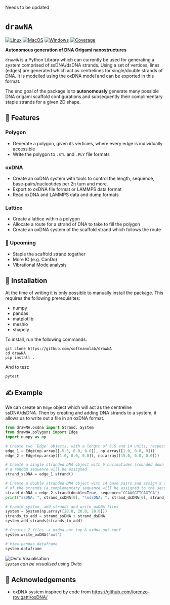 Needs to be updated 

# `drawNA` 

[![Linux](https://github.com/softnanolab/drawNA/workflows/Linux/badge.svg)](https://github.com/softnanolab/drawNA/actions?query=workflow%3ALinux)
[![MacOS](https://github.com/softnanolab/drawNA/workflows/MacOS/badge.svg)](https://github.com/softnanolab/drawNA/actions?query=workflow%3AMacOS)
[![Windows](https://github.com/softnanolab/drawNA/workflows/Windows/badge.svg)](https://github.com/softnanolab/drawNA/actions?query=workflow%3AWindows)
[![Coverage](https://codecov.io/github/softnanolab/drawNA/coverage.svg?branch=master)](https://codecov.io/gh/softnanolab/drawNA)

**Autonomous generation of DNA Origami nanostructures** 

`drawNA` is a Python Library which can currently be used for generating a system comprised of ssDNA/dsDNA strands. Using a set of vertices, lines (edges) are generated which act as centrelines for single/double strands of DNA. It is modelled using the oxDNA model and can be exported in this format.

The end goal of the package is to **autonomously** generate many possible DNA origami scaffold configurations and subsequently their complimentary staple strands for a given 2D shape.

## 📃 Features

### Polygon 
- Generate a polygon, given its verticies, where every edge is individually accessible
- Write the polygon to `.STL` and `.PLY` file formats

### oxDNA
- Create an oxDNA system with tools to control the length, sequence, base-pairs/nucleotides per 2π turn and more.
- Export to oxDNA file format or LAMMPS data format
- Read oxDNA and LAMMPS data and dump formats

### Lattice
- Create a lattice within a polygon
- Allocate a route for a strand of DNA to take to fill the polygon
- Create an oxDNA system of the scaffold strand which follows the route

### 📆 Upcoming

- Staple the scaffold strand together
- More IO (e.g. CanDo)
- Vibrational Mode analysis

## 🔋 Installation

At the time of writing it is only possible to manually install the package. This requires the following prerequisites:

- numpy
- pandas
- matplotlib
- meshio
- shapely

To install, run the following commands:
```
git clone https://github.com/softnanolab/drawNA
cd drawNA
pip install .
```
And to test:
```
pytest
```
## ✍️ Example

We can create an `Edge` object which will act as the centreline ssDNA/dsDNA. Then by creating and adding DNA strands to a system, it allows us to write out a file in an oxDNA format.

```python
from drawNA.oxdna import Strand, System
from drawNA.polygons import Edge
import numpy as np

# Create two `Edge` objects, with a length of 6.5 and 14 units, respectively
edge_1 = Edge(np.array([-5.5, 0.0, 0.0]), np.array([1.0, 0.0, 0]))
edge_2 = Edge(np.array([1.0, 0.0, 0.0]), np.array([15.0, 0.0, 0.0]))

# Create a single stranded DNA object with 6 nucleotides (rounded down from length of Edge)
# a random sequence will be assigned
strand_ssDNA = edge_1.strand()

# Create a double stranded DNA object with 14 base pairs and assign a sequence for one
# of the strands (a complementary sequence will be assigned to the second strand)
strand_dsDNA = edge_2.strand(double=True, sequence="CCAAGGTTCAGTCA")
print("ssDNA: ", strand_ssDNA[0], "\ndsDNA: ", strand_dsDNA[0], strand_dsDNA[1])

# Create system, add strands and write oxDNA files
system = System(np.array([20.0, 20.0, 20.0]))
strands_to_add = strand_ssDNA + strand_dsDNA
system.add_strands(strands_to_add)

# Creates 2 files -> oxdna.out.top & oxdna.out.conf
system.write_oxDNA('out')

# View pandas dataframe
system.dataframe
```
![Ovito Visualisation](img/Example_OvitoVisualisation.png)  
*`System` can be visualised using Ovito*

## 🎉 Acknowledgements

- oxDNA system inspired by code from https://github.com/lorenzo-rovigatti/oxDNA/
